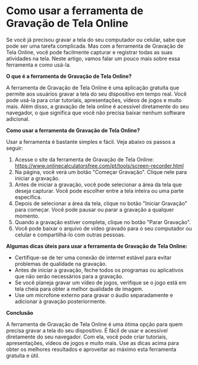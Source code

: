 Como usar a ferramenta de Gravação de Tela Online
=================================================

Se você já precisou gravar a tela do seu computador ou celular, sabe que pode ser uma tarefa complicada. Mas com a ferramenta de Gravação de Tela Online, você pode facilmente capturar e registrar todas as suas atividades na tela. Neste artigo, vamos falar um pouco mais sobre essa ferramenta e como usá-la.

**O que é a ferramenta de Gravação de Tela Online?**

A ferramenta de Gravação de Tela Online é uma aplicação gratuita que permite aos usuários gravar a tela do seu dispositivo em tempo real. Você pode usá-la para criar tutoriais, apresentações, vídeos de jogos e muito mais. Além disso, a gravação de tela online é acessível diretamente do seu navegador, o que significa que você não precisa baixar nenhum software adicional.

**Como usar a ferramenta de Gravação de Tela Online?**

Usar a ferramenta é bastante simples e fácil. Veja abaixo os passos a seguir:

1. Acesse o site da ferramenta de Gravação de Tela Online: <https://www.onlinecalculatorsfree.com/pt/tools/screen-recorder.html>
2. Na página, você verá um botão "Começar Gravação". Clique nele para iniciar a gravação.
3. Antes de iniciar a gravação, você pode selecionar a área da tela que deseja capturar. Você pode escolher entre a tela inteira ou uma parte específica.
4. Depois de selecionar a área da tela, clique no botão "Iniciar Gravação" para começar. Você pode pausar ou parar a gravação a qualquer momento.
5. Quando a gravação estiver completa, clique no botão "Parar Gravação".
6. Você pode baixar o arquivo de vídeo gravado para o seu computador ou celular e compartilhá-lo com outras pessoas.

**Algumas dicas úteis para usar a ferramenta de Gravação de Tela Online:**

- Certifique-se de ter uma conexão de internet estável para evitar problemas de qualidade na gravação.
- Antes de iniciar a gravação, feche todos os programas ou aplicativos que não serão necessários para a gravação.
- Se você planeja gravar um vídeo de jogos, verifique se o jogo está em tela cheia para obter a melhor qualidade de imagem.
- Use um microfone externo para gravar o áudio separadamente e adicionar à gravação posteriormente.

**Conclusão**

A ferramenta de Gravação de Tela Online é uma ótima opção para quem precisa gravar a tela do seu dispositivo. É fácil de usar e acessível diretamente do seu navegador. Com ela, você pode criar tutoriais, apresentações, vídeos de jogos e muito mais. Use as dicas acima para obter os melhores resultados e aproveitar ao máximo esta ferramenta gratuita e útil.